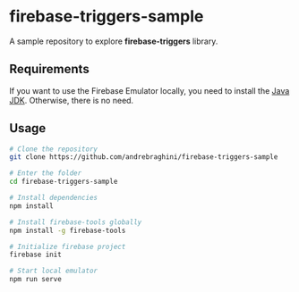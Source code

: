 # firebase-triggers-sample

A sample repository to explore **firebase-triggers** library.

## Requirements

If you want to use the Firebase Emulator locally, you need to install the [Java JDK](https://www.oracle.com/java/technologies/javase-downloads.html). Otherwise, there is no need.

## Usage

```bash
# Clone the repository
git clone https://github.com/andrebraghini/firebase-triggers-sample

# Enter the folder
cd firebase-triggers-sample

# Install dependencies
npm install

# Install firebase-tools globally
npm install -g firebase-tools

# Initialize firebase project
firebase init

# Start local emulator
npm run serve
```

